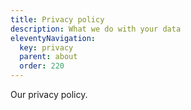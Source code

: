 ```yaml
---
title: Privacy policy
description: What we do with your data
eleventyNavigation:
  key: privacy
  parent: about
  order: 220
---
```


Our privacy policy.
